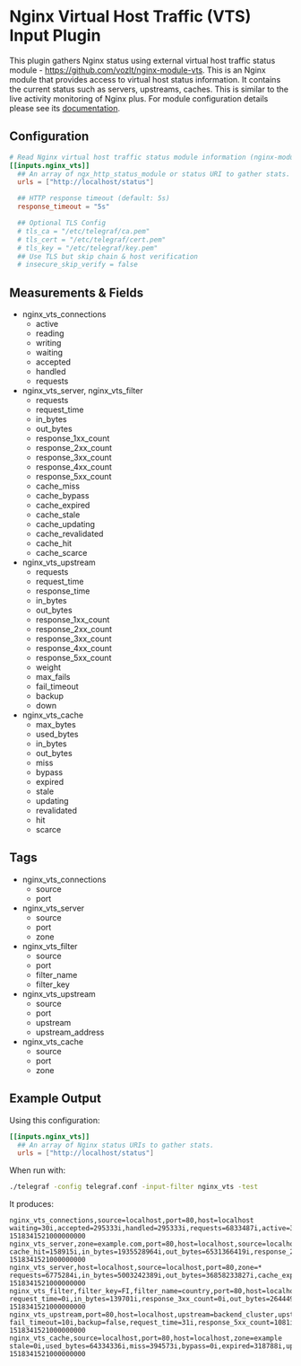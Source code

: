 # Nginx Virtual Host Traffic (VTS) Input Plugin

This plugin gathers Nginx status using external virtual host traffic status module -  <https://github.com/vozlt/nginx-module-vts>. This is an Nginx module that provides access to virtual host status information. It contains the current status such as servers, upstreams, caches. This is similar to the live activity monitoring of Nginx plus.
For module configuration details please see its [documentation](https://github.com/vozlt/nginx-module-vts#synopsis).

## Configuration

```toml @sample.conf
# Read Nginx virtual host traffic status module information (nginx-module-vts)
[[inputs.nginx_vts]]
  ## An array of ngx_http_status_module or status URI to gather stats.
  urls = ["http://localhost/status"]

  ## HTTP response timeout (default: 5s)
  response_timeout = "5s"

  ## Optional TLS Config
  # tls_ca = "/etc/telegraf/ca.pem"
  # tls_cert = "/etc/telegraf/cert.pem"
  # tls_key = "/etc/telegraf/key.pem"
  ## Use TLS but skip chain & host verification
  # insecure_skip_verify = false
```

## Measurements & Fields

- nginx_vts_connections
  - active
  - reading
  - writing
  - waiting
  - accepted
  - handled
  - requests
- nginx_vts_server, nginx_vts_filter
  - requests
  - request_time
  - in_bytes
  - out_bytes
  - response_1xx_count
  - response_2xx_count
  - response_3xx_count
  - response_4xx_count
  - response_5xx_count
  - cache_miss
  - cache_bypass
  - cache_expired
  - cache_stale
  - cache_updating
  - cache_revalidated
  - cache_hit
  - cache_scarce
- nginx_vts_upstream
  - requests
  - request_time
  - response_time
  - in_bytes
  - out_bytes
  - response_1xx_count
  - response_2xx_count
  - response_3xx_count
  - response_4xx_count
  - response_5xx_count
  - weight
  - max_fails
  - fail_timeout
  - backup
  - down
- nginx_vts_cache
  - max_bytes
  - used_bytes
  - in_bytes
  - out_bytes
  - miss
  - bypass
  - expired
  - stale
  - updating
  - revalidated
  - hit
  - scarce

## Tags

- nginx_vts_connections
  - source
  - port
- nginx_vts_server
  - source
  - port
  - zone
- nginx_vts_filter
  - source
  - port
  - filter_name
  - filter_key
- nginx_vts_upstream
  - source
  - port
  - upstream
  - upstream_address
- nginx_vts_cache
  - source
  - port
  - zone

## Example Output

Using this configuration:

```toml
[[inputs.nginx_vts]]
  ## An array of Nginx status URIs to gather stats.
  urls = ["http://localhost/status"]
```

When run with:

```sh
./telegraf -config telegraf.conf -input-filter nginx_vts -test
```

It produces:

```shell
nginx_vts_connections,source=localhost,port=80,host=localhost waiting=30i,accepted=295333i,handled=295333i,requests=6833487i,active=33i,reading=0i,writing=3i 1518341521000000000
nginx_vts_server,zone=example.com,port=80,host=localhost,source=localhost cache_hit=158915i,in_bytes=1935528964i,out_bytes=6531366419i,response_2xx_count=809994i,response_4xx_count=16664i,cache_bypass=0i,cache_stale=0i,cache_revalidated=0i,requests=2187977i,response_1xx_count=0i,response_3xx_count=1360390i,cache_miss=2249i,cache_updating=0i,cache_scarce=0i,request_time=13i,response_5xx_count=929i,cache_expired=0i 1518341521000000000
nginx_vts_server,host=localhost,source=localhost,port=80,zone=* requests=6775284i,in_bytes=5003242389i,out_bytes=36858233827i,cache_expired=318881i,cache_updating=0i,request_time=51i,response_1xx_count=0i,response_2xx_count=4385916i,response_4xx_count=83680i,response_5xx_count=1186i,cache_bypass=0i,cache_revalidated=0i,cache_hit=1972222i,cache_scarce=0i,response_3xx_count=2304502i,cache_miss=408251i,cache_stale=0i 1518341521000000000
nginx_vts_filter,filter_key=FI,filter_name=country,port=80,host=localhost,source=localhost request_time=0i,in_bytes=139701i,response_3xx_count=0i,out_bytes=2644495i,response_1xx_count=0i,cache_expired=0i,cache_scarce=0i,requests=179i,cache_miss=0i,cache_bypass=0i,cache_stale=0i,cache_updating=0i,cache_revalidated=0i,cache_hit=0i,response_2xx_count=177i,response_4xx_count=2i,response_5xx_count=0i 1518341521000000000
nginx_vts_upstream,port=80,host=localhost,upstream=backend_cluster,upstream_address=127.0.0.1:6000,source=localhost fail_timeout=10i,backup=false,request_time=31i,response_5xx_count=1081i,response_2xx_count=1877498i,max_fails=1i,in_bytes=2763336289i,out_bytes=19470265071i,weight=1i,down=false,response_time=31i,response_1xx_count=0i,response_4xx_count=76125i,requests=3379232i,response_3xx_count=1424528i 1518341521000000000
nginx_vts_cache,source=localhost,port=80,host=localhost,zone=example stale=0i,used_bytes=64334336i,miss=394573i,bypass=0i,expired=318788i,updating=0i,revalidated=0i,hit=689883i,scarce=0i,max_bytes=9223372036854775296i,in_bytes=1111161581i,out_bytes=19175548290i 1518341521000000000
```

